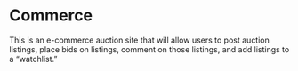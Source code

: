# Commerce
This is an e-commerce auction site that will allow users to post auction listings, place bids on listings, comment on those listings, and add listings to a “watchlist.”
